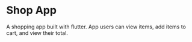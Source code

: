 # Shop App

A shopping app built with flutter. App users can view items, add items to cart, and view their total. 

